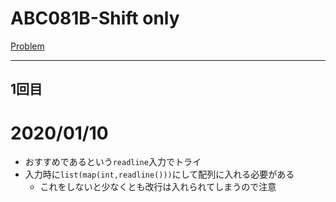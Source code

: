 # ABC081B-Shift only

[Problem](https://atcoder.jp/contests/abc081/tasks/abc081_b)

---
## 1回目

# 2020/01/10
* おすすめであるという`readline`入力でトライ
* 入力時に`list(map(int,readline()))`にして配列に入れる必要がある
    * これをしないと少なくとも改行は入れられてしまうので注意
